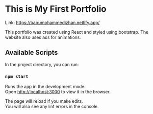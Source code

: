 # This is My First Portfolio

Link: https://babumohammedizhan.netlify.app/

This portfolio was created using React and styled using bootstrap. The website also uses aos for animations. 


## Available Scripts

In the project directory, you can run:

### `npm start`

Runs the app in the development mode.\
Open [http://localhost:3000](http://localhost:3000) to view it in the browser.

The page will reload if you make edits.\
You will also see any lint errors in the console.
